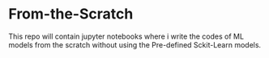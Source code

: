 # From-the-Scratch
This repo will contain jupyter notebooks where i write the codes of ML models from the scratch without using the Pre-defined Sckit-Learn models.
